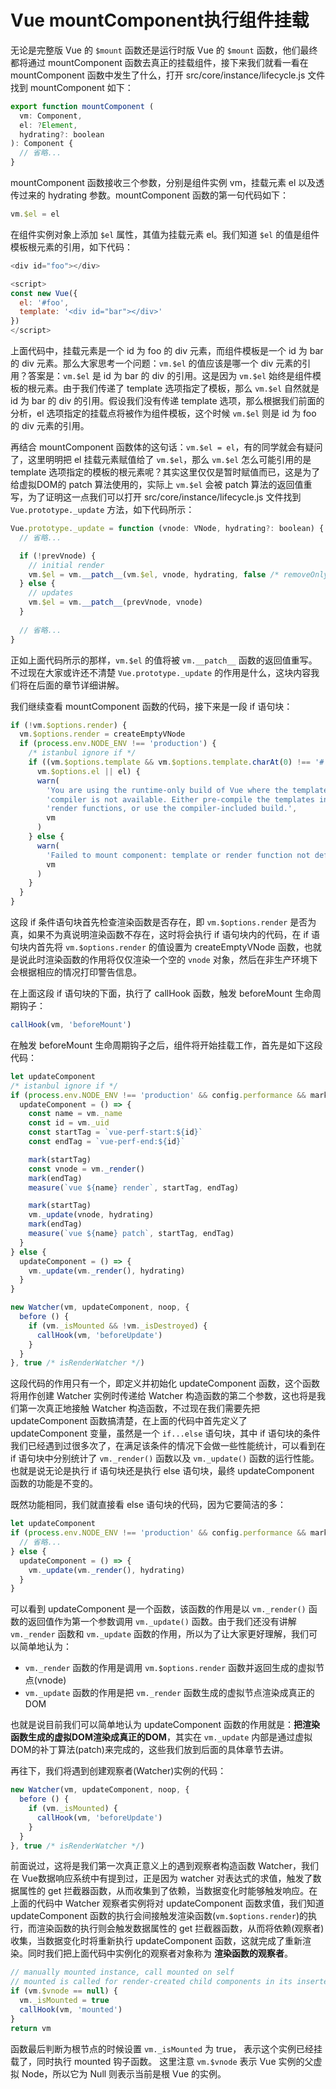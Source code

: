 # Vue mountComponent执行组件挂载

无论是完整版 Vue 的 `$mount` 函数还是运行时版 Vue 的 `$mount` 函数，他们最终都将通过 mountComponent 函数去真正的挂载组件，接下来我们就看一看在 mountComponent 函数中发生了什么，打开 src/core/instance/lifecycle.js 文件找到 mountComponent 如下：

```js
export function mountComponent (
  vm: Component,
  el: ?Element,
  hydrating?: boolean
): Component {
  // 省略...
}
```

mountComponent 函数接收三个参数，分别是组件实例 vm，挂载元素 el 以及透传过来的 hydrating 参数。mountComponent 函数的第一句代码如下：

```js
vm.$el = el
```

在组件实例对象上添加 `$el` 属性，其值为挂载元素 el。我们知道 `$el` 的值是组件模板根元素的引用，如下代码：

```js
<div id="foo"></div>

<script>
const new Vue({
  el: '#foo',
  template: '<div id="bar"></div>'
})
</script>
```

上面代码中，挂载元素是一个 id 为 foo 的 div 元素，而组件模板是一个 id 为 bar 的 div 元素。那么大家思考一个问题：`vm.$el` 的值应该是哪一个 div 元素的引用？答案是：`vm.$el` 是 id 为 bar 的 div 的引用。这是因为 `vm.$el` 始终是组件模板的根元素。由于我们传递了 template 选项指定了模板，那么 `vm.$el` 自然就是 id 为 bar 的 div 的引用。假设我们没有传递 template 选项，那么根据我们前面的分析，el 选项指定的挂载点将被作为组件模板，这个时候 `vm.$el` 则是 id 为 foo 的 div 元素的引用。

再结合 mountComponent 函数体的这句话：`vm.$el = el`，有的同学就会有疑问了，这里明明把 el 挂载元素赋值给了 `vm.$el`，那么 `vm.$el` 怎么可能引用的是 template 选项指定的模板的根元素呢？其实这里仅仅是暂时赋值而已，这是为了给虚拟DOM的 patch 算法使用的，实际上 `vm.$el` 会被 patch 算法的返回值重写，为了证明这一点我们可以打开 src/core/instance/lifecycle.js 文件找到 `Vue.prototype._update` 方法，如下代码所示：

```js
Vue.prototype._update = function (vnode: VNode, hydrating?: boolean) {
  // 省略...

  if (!prevVnode) {
    // initial render
    vm.$el = vm.__patch__(vm.$el, vnode, hydrating, false /* removeOnly */)
  } else {
    // updates
    vm.$el = vm.__patch__(prevVnode, vnode)
  }
  
  // 省略...
}
```

正如上面代码所示的那样，`vm.$el` 的值将被 `vm.__patch__` 函数的返回值重写。不过现在大家或许还不清楚 `Vue.prototype._update` 的作用是什么，这块内容我们将在后面的章节详细讲解。

我们继续查看 mountComponent 函数的代码，接下来是一段 if 语句块：

```js
if (!vm.$options.render) {
  vm.$options.render = createEmptyVNode
  if (process.env.NODE_ENV !== 'production') {
    /* istanbul ignore if */
    if ((vm.$options.template && vm.$options.template.charAt(0) !== '#') ||
      vm.$options.el || el) {
      warn(
        'You are using the runtime-only build of Vue where the template ' +
        'compiler is not available. Either pre-compile the templates into ' +
        'render functions, or use the compiler-included build.',
        vm
      )
    } else {
      warn(
        'Failed to mount component: template or render function not defined.',
        vm
      )
    }
  }
}
```

这段 if 条件语句块首先检查渲染函数是否存在，即 `vm.$options.render` 是否为真，如果不为真说明渲染函数不存在，这时将会执行 if 语句块内的代码，在 if 语句块内首先将 `vm.$options.render` 的值设置为 createEmptyVNode 函数，也就是说此时渲染函数的作用将仅仅渲染一个空的 `vnode` 对象，然后在非生产环境下会根据相应的情况打印警告信息。

在上面这段 if 语句块的下面，执行了 callHook 函数，触发 beforeMount 生命周期钩子：

```js
callHook(vm, 'beforeMount')
```

在触发 beforeMount 生命周期钩子之后，组件将开始挂载工作，首先是如下这段代码：

```js
let updateComponent
/* istanbul ignore if */
if (process.env.NODE_ENV !== 'production' && config.performance && mark) {
  updateComponent = () => {
    const name = vm._name
    const id = vm._uid
    const startTag = `vue-perf-start:${id}`
    const endTag = `vue-perf-end:${id}`

    mark(startTag)
    const vnode = vm._render()
    mark(endTag)
    measure(`vue ${name} render`, startTag, endTag)

    mark(startTag)
    vm._update(vnode, hydrating)
    mark(endTag)
    measure(`vue ${name} patch`, startTag, endTag)
  }
} else {
  updateComponent = () => {
    vm._update(vm._render(), hydrating)
  }
}

new Watcher(vm, updateComponent, noop, {
  before () {
    if (vm._isMounted && !vm._isDestroyed) {
      callHook(vm, 'beforeUpdate')
    }
  }
}, true /* isRenderWatcher */)
```

这段代码的作用只有一个，即定义并初始化 updateComponent 函数，这个函数将用作创建 Watcher 实例时传递给 Watcher 构造函数的第二个参数，这也将是我们第一次真正地接触 Watcher 构造函数，不过现在我们需要先把 updateComponent 函数搞清楚，在上面的代码中首先定义了 updateComponent 变量，虽然是一个 `if...else` 语句块，其中 if 语句块的条件我们已经遇到过很多次了，在满足该条件的情况下会做一些性能统计，可以看到在 if 语句块中分别统计了 `vm._render()` 函数以及 `vm._update()` 函数的运行性能。也就是说无论是执行 if 语句块还是执行 else 语句块，最终 updateComponent 函数的功能是不变的。

既然功能相同，我们就直接看 else 语句块的代码，因为它要简洁的多：

```js
let updateComponent
if (process.env.NODE_ENV !== 'production' && config.performance && mark) {
  // 省略...
} else {
  updateComponent = () => {
    vm._update(vm._render(), hydrating)
  }
}
```

可以看到 updateComponent 是一个函数，该函数的作用是以 `vm._render()` 函数的返回值作为第一个参数调用 `vm._update()` 函数。由于我们还没有讲解 `vm._render` 函数和 `vm._update` 函数的作用，所以为了让大家更好理解，我们可以简单地认为：

- `vm._render` 函数的作用是调用 `vm.$options.render` 函数并返回生成的虚拟节点(vnode)
- `vm._update` 函数的作用是把 `vm._render` 函数生成的虚拟节点渲染成真正的 DOM

也就是说目前我们可以简单地认为 updateComponent 函数的作用就是：**把渲染函数生成的虚拟DOM渲染成真正的DOM**，其实在 `vm._update` 内部是通过虚拟DOM的补丁算法(patch)来完成的，这些我们放到后面的具体章节去讲。

再往下，我们将遇到创建观察者(Watcher)实例的代码：

```js
new Watcher(vm, updateComponent, noop, {
  before () {
    if (vm._isMounted) {
      callHook(vm, 'beforeUpdate')
    }
  }
}, true /* isRenderWatcher */)
```

前面说过，这将是我们第一次真正意义上的遇到观察者构造函数 Watcher，我们在 Vue数据响应系统中有提到过，正是因为 watcher 对表达式的求值，触发了数据属性的 get 拦截器函数，从而收集到了依赖，当数据变化时能够触发响应。在上面的代码中 Watcher 观察者实例将对 updateComponent 函数求值，我们知道 updateComponent 函数的执行会间接触发渲染函数(`vm.$options.render`)的执行，而渲染函数的执行则会触发数据属性的 get 拦截器函数，从而将依赖(观察者)收集，当数据变化时将重新执行 updateComponent 函数，这就完成了重新渲染。同时我们把上面代码中实例化的观察者对象称为 **渲染函数的观察者**。

```js
// manually mounted instance, call mounted on self
// mounted is called for render-created child components in its inserted hook
if (vm.$vnode == null) {
  vm._isMounted = true
  callHook(vm, 'mounted')
}
return vm
```

函数最后判断为根节点的时候设置 `vm._isMounted` 为 true， 表示这个实例已经挂载了，同时执行 mounted 钩子函数。 这里注意 `vm.$vnode` 表示 Vue 实例的父虚拟 Node，所以它为 Null 则表示当前是根 Vue 的实例。
